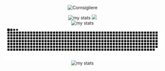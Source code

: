<p align="center"> <img src="https://komarev.com/ghpvc/?username=Cornsigliere&label=Profile%20views&color=0e75b6&style=flat" alt="Cornsigliere" /> </p>

<div align="center">
<img alt="my stats" width="400" src="https://github-readme-stats.vercel.app/api?username=Cornsigliere&show_icons=true&theme=transparent"/>
<img width="400" src="https://github-readme-streak-stats.herokuapp.com/?user=Cornsigliere&hide_border=true&show_icons=true&currStreakNum=58A6FF&sideNums=58A6FF&border=1F6FEB&currStreakLabel=C3D1D9&background=0D1117&sideLabels=C3D1D9&dates=58A6FF" />
</div>

<div align="center">  
<img alt="my stats" width="400" src="https://github-readme-stats.vercel.app/api/top-langs/?username=Cornsigliere&layout=compact&theme=transparent"/>
</div>

<div align="center">
<img alt="my stats" src="https://github.com/Cornsigliere/Cornsigliere/blob/output/github-contribution-grid-snake-dark.svg?palette=github-dark"/>
<img alt="my stats" src="https://github-readme-stats.vercel.app/api/wakatime?@Cornsigliere=ffflabs"/>
</div>
